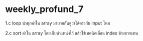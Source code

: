 # weekly_profund_7

1.c loop นำทุกค่าใน array มาบวกกันดูว่าได้ตรงกับ input ไหม

2.c sort ค่าใน array โดยเก็บตำแหน่งไว้ แล้วใช้เทคนิคเลื่อน index ซ้ายขวาแทน
